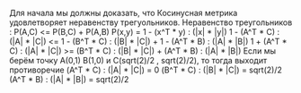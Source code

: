 Для начала мы должны доказать, что Косинусная метрика удовлетворяет неравенству трегуольников.
Неравенство треугольников : P(A,C) <= P(B,C) + P(A,B)
P(x,y) = 1 - (x^T * y) : (|x| * |y|)
1 - (A^T * C) : (|A| * |C|) <= 1 - (B^T * C) : (|B| * |C|) + 1 - (A^T * B) : (|A| * |B|)
1 + (A^T * C) : (|A| * |C|) >= (B^T * C) : (|B| * |C|) + (A^T * B) : (|A| * |B|)
Если мы берём точку A(0,1) B(1,0) и C(sqrt(2)/2 , sqrt(2)/2), то тогда выходит противоречие 
(A^T * C) : (|A| * |C|) = 0
(B^T * C) : (|B| * |C|) = sqrt(2)/2
(A^T * B) : (|A| * |B|) = sqrt(2)/2
<!--
**MRD0R/MRD0R** is a ✨ _special_ ✨ repository because its `README.md` (this file) appears on your GitHub profile.

Here are some ideas to get you started:

- 🔭 I’m currently working on ...
- 🌱 I’m currently learning ...
- 👯 I’m looking to collaborate on ...
- 🤔 I’m looking for help with ...
- 💬 Ask me about ...
- 📫 How to reach me: ...
- 😄 Pronouns: ...
- ⚡ Fun fact: ...
-->
